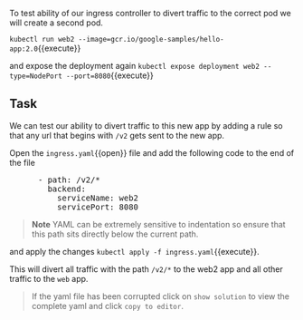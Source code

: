 To test ability of our ingress controller to divert traffic to the correct pod we will create a second pod.

`kubectl run web2 --image=gcr.io/google-samples/hello-app:2.0`{{execute}}

and expose the deployment again `kubectl expose deployment web2 --type=NodePort --port=8080`{{execute}}

## Task
We can test our ability to divert traffic to this new app by adding a rule so that any url that begins with `/v2` gets sent to the new app.

Open the `ingress.yaml`{{open}} file and add the following code to the end of the file            
<pre class="file"
data-filename="ingress.yaml"
data-target="append">      - path: /v2/*
        backend:
          serviceName: web2
          servicePort: 8080</pre>
>**Note** YAML can be extremely sensitive to indentation so ensure that this path sits directly below the current path.

and apply the changes `kubectl apply -f ingress.yaml`{{execute}}.

This will divert all traffic with the path `/v2/*` to the web2 app and all other traffic to the `web` app.

>If the yaml file has been corrupted click on `show solution` to view the complete yaml and click `copy to editor`. 